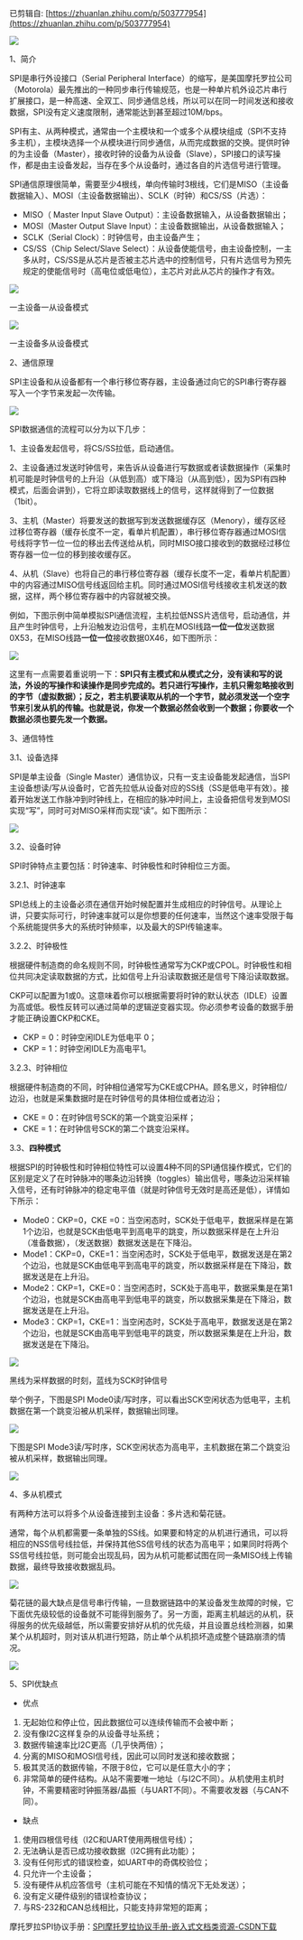 已剪辑自: [https://zhuanlan.zhihu.com/p/503777954](https://zhuanlan.zhihu.com/p/503777954)

![](images/Pasted%20image%2020221202001441.png)

1、简介

SPI是串行外设接口（Serial Peripheral Interface）的缩写，是美国摩托罗拉公司（Motorola）最先推出的一种同步串行传输规范，也是一种单片机外设芯片串行扩展接口，是一种高速、全双工、同步通信总线，所以可以在同一时间发送和接收数据，SPI没有定义速度限制，通常能达到甚至超过10M/bps。

SPI有主、从两种模式，通常由一个主模块和一个或多个从模块组成（SPI不支持多主机），主模块选择一个从模块进行同步通信，从而完成数据的交换。提供时钟的为主设备（Master），接收时钟的设备为从设备（Slave），SPI接口的读写操作，都是由主设备发起，当存在多个从设备时，通过各自的片选信号进行管理。

SPI通信原理很简单，需要至少4根线，单向传输时3根线，它们是MISO（主设备数据输入）、MOSI（主设备数据输出）、SCLK（时钟）和CS/SS（片选）：

- MISO（ Master Input Slave Output）：主设备数据输入，从设备数据输出；
- MOSI（Master Output Slave Input）：主设备数据输出，从设备数据输入；
- SCLK（Serial Clock）：时钟信号，由主设备产生；
- CS/SS（Chip Select/Slave Select）：从设备使能信号，由主设备控制，一主多从时，CS/SS是从芯片是否被主芯片选中的控制信号，只有片选信号为预先规定的使能信号时（高电位或低电位），主芯片对此从芯片的操作才有效。

![](images/Pasted%20image%2020221202001445.png)

一主设备一从设备模式

![](images/Pasted%20image%2020221202001449.png)

一主设备多从设备模式

2、通信原理

SPI主设备和从设备都有一个串行移位寄存器，主设备通过向它的SPI串行寄存器写入一个字节来发起一次传输。

![](images/Pasted%20image%2020221202001453.png)

SPI数据通信的流程可以分为以下几步：

1、主设备发起信号，将CS/SS拉低，启动通信。

2、主设备通过发送时钟信号，来告诉从设备进行写数据或者读数据操作（采集时机可能是时钟信号的上升沿（从低到高）或下降沿（从高到低），因为SPI有四种模式，后面会讲到），它将立即读取数据线上的信号，这样就得到了一位数据（1bit）。

3、主机（Master）将要发送的数据写到发送数据缓存区（Menory），缓存区经过移位寄存器（缓存长度不一定，看单片机配置），串行移位寄存器通过MOSI信号线将字节一位一位的移出去传送给从机，同时MISO接口接收到的数据经过移位寄存器一位一位的移到接收缓存区。

4、从机（Slave）也将自己的串行移位寄存器（缓存长度不一定，看单片机配置）中的内容通过MISO信号线返回给主机。同时通过MOSI信号线接收主机发送的数据，这样，两个移位寄存器中的内容就被交换。

例如，下图示例中简单模拟SPI通信流程，主机拉低NSS片选信号，启动通信，并且产生时钟信号，上升沿触发边沿信号，主机在MOSI线路**一位一位**发送数据0X53，在MISO线路**一位一位**接收数据0X46，如下图所示：

![](images/Pasted%20image%2020221202001458.png)

这里有一点需要着重说明一下：**SPI只有主模式和从模式之分，没有读和写的说法，外设的写操作和读操作是同步完成的。若只进行写操作，主机只需忽略接收到的字节（虚拟数据）；反之，若主机要读取从机的一个字节，就必须发送一个空字节来引发从机的传输。也就是说，你发一个数据必然会收到一个数据；你要收一个数据必须也要先发一个数据。**

3、通信特性

3.1、设备选择

SPI是单主设备（Single Master）通信协议，只有一支主设备能发起通信，当SPI主设备想读/写从设备时，它首先拉低从设备对应的SS线（SS是低电平有效）。接着开始发送工作脉冲到时钟线上，在相应的脉冲时间上，主设备把信号发到MOSI实现“写”，同时可对MISO采样而实现“读”。如下图所示：

![](images/Pasted%20image%2020221202001504.png)

3.2、设备时钟

SPI时钟特点主要包括：时钟速率、时钟极性和时钟相位三方面。

3.2.1、时钟速率

SPI总线上的主设备必须在通信开始时候配置并生成相应的时钟信号。从理论上讲，只要实际可行，时钟速率就可以是你想要的任何速率，当然这个速率受限于每个系统能提供多大的系统时钟频率，以及最大的SPI传输速率。

3.2.2、时钟极性

根据硬件制造商的命名规则不同，时钟极性通常写为CKP或CPOL。时钟极性和相位共同决定读取数据的方式，比如信号上升沿读取数据还是信号下降沿读取数据。

CKP可以配置为1或0。这意味着你可以根据需要将时钟的默认状态（IDLE）设置为高或低。极性反转可以通过简单的逻辑逆变器实现。你必须参考设备的数据手册才能正确设置CKP和CKE。

- CKP = 0：时钟空闲IDLE为低电平 0；
- CKP = 1：时钟空闲IDLE为高电平1。

3.2.3、时钟相位

根据硬件制造商的不同，时钟相位通常写为CKE或CPHA。顾名思义，时钟相位/边沿，也就是采集数据时是在时钟信号的具体相位或者边沿；

- CKE = 0：在时钟信号SCK的第一个跳变沿采样；
- CKE = 1：在时钟信号SCK的第二个跳变沿采样。

3.3、**四种模式**

根据SPI的时钟极性和时钟相位特性可以设置4种不同的SPI通信操作模式，它们的区别是定义了在时钟脉冲的哪条边沿转换（toggles）输出信号，哪条边沿采样输入信号，还有时钟脉冲的稳定电平值（就是时钟信号无效时是高还是低），详情如下所示：

- Mode0：CKP=0，CKE =0：当空闲态时，SCK处于低电平，数据采样是在第1个边沿，也就是SCK由低电平到高电平的跳变，所以数据采样是在上升沿（准备数据），（发送数据）数据发送是在下降沿。
- Mode1：CKP=0，CKE=1：当空闲态时，SCK处于低电平，数据发送是在第2个边沿，也就是SCK由低电平到高电平的跳变，所以数据采样是在下降沿，数据发送是在上升沿。
- Mode2：CKP=1，CKE=0：当空闲态时，SCK处于高电平，数据采集是在第1个边沿，也就是SCK由高电平到低电平的跳变，所以数据采集是在下降沿，数据发送是在上升沿。
- Mode3：CKP=1，CKE=1：当空闲态时，SCK处于高电平，数据发送是在第2个边沿，也就是SCK由高电平到低电平的跳变，所以数据采集是在上升沿，数据发送是在下降沿。

![](images/Pasted%20image%2020221202001509.png)

黑线为采样数据的时刻，蓝线为SCK时钟信号

举个例子，下图是SPI Mode0读/写时序，可以看出SCK空闲状态为低电平，主机数据在第一个跳变沿被从机采样，数据输出同理。

![](images/Pasted%20image%2020221202001513.png)

下图是SPI Mode3读/写时序，SCK空闲状态为高电平，主机数据在第二个跳变沿被从机采样，数据输出同理。

![](images/Pasted%20image%2020221202001517.png)

4、多从机模式

有两种方法可以将多个从设备连接到主设备：多片选和菊花链。

通常，每个从机都需要一条单独的SS线。如果要和特定的从机进行通讯，可以将相应的NSS信号线拉低，并保持其他SS信号线的状态为高电平；如果同时将两个SS信号线拉低，则可能会出现乱码，因为从机可能都试图在同一条MISO线上传输数据，最终导致接收数据乱码。

![](images/Pasted%20image%2020221202001521.png)

菊花链的最大缺点是信号串行传输，一旦数据链路中的某设备发生故障的时候，它下面优先级较低的设备就不可能得到服务了。另一方面，距离主机越远的从机，获得服务的优先级越低，所以需要安排好从机的优先级，并且设置总线检测器，如果某个从机超时，则对该从机进行短路，防止单个从机损坏造成整个链路崩溃的情况。

![](images/Pasted%20image%2020221202001526.png)

5、SPI优缺点

- 优点



1. 无起始位和停止位，因此数据位可以连续传输而不会被中断；
2. 没有像I2C这样复杂的从设备寻址系统；
3. 数据传输速率比I2C更高（几乎快两倍）；
4. 分离的MISO和MOSI信号线，因此可以同时发送和接收数据；
5. 极其灵活的数据传输，不限于8位，它可以是任意大小的字；
6. 非常简单的硬件结构。从站不需要唯一地址（与I2C不同）。从机使用主机时钟，不需要精密时钟振荡器/晶振（与UART不同）。不需要收发器（与CAN不同）。



- 缺点



1. 使用四根信号线（I2C和UART使用两根信号线）；
2. 无法确认是否已成功接收数据（I2C拥有此功能）；
3. 没有任何形式的错误检查，如UART中的奇偶校验位；
4. 只允许一个主设备；
5. 没有硬件从机应答信号（主机可能在不知情的情况下无处发送）；
6. 没有定义硬件级别的错误检查协议；
7. 与RS-232和CAN总线相比，只能支持非常短的距离；

摩托罗拉SPI协议手册：[SPI摩托罗拉协议手册\-嵌入式文档类资源\-CSDN下载](https://link.zhihu.com/?target=https%3A//download.csdn.net/download/m0_38106923/85209714)

